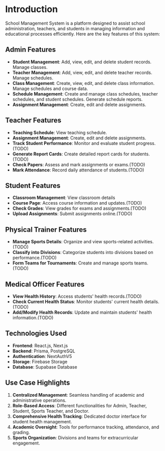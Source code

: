 ﻿# Introduction

School Management System is a platform designed to assist school administration, teachers, and students in managing information and educational processes efficiently. Here are the key features of this system:


## Admin Features
- **Student Management**: Add, view, edit, and delete student records. Manage classes.
- **Teacher Management**: Add, view, edit, and delete teacher records. Manage schedules.
- **Class Management**: Create, view, edit, and delete class information. Manage schedules and course data.
- **Schedule Management**: Create and manage class schedules, teacher schedules, and student schedules. Generate schedule reports.
- **Assignment Management**: Create, edit and delete assignments.
## Teacher Features
- **Teaching Schedule**: View teaching schedule.
- **Assignment Management**: Create, edit and delete assignments.
- **Track Student Performance**: Monitor and evaluate student progress.(TODO)
- **Generate Report Cards**: Create detailed report cards for students.(TODO)
- **Check Papers**: Assess and mark assignments or exams.(TODO)
- **Mark Attendance**: Record daily attendance of students.(TODO)

## Student Features
- **Classroom Management**: View classroom details
- **Course Page**: Access course information and updates.(TODO)
- **Check Grades**: View grades for exams and assignments.(TODO)
- **Upload Assignments**: Submit assignments online.(TODO)

## Physical Trainer Features
- **Manage Sports Details**: Organize and view sports-related activities.(TODO)
- **Classify into Divisions**: Categorize students into divisions based on performance.(TODO)
- **Form Teams for Tournaments**: Create and manage sports teams.(TODO)

## Medical Officer Features
- **View Health History**: Access students' health records.(TODO)
- **Check Current Health Status**: Monitor students' current health details.(TODO)
- **Add/Modify Health Records**: Update and maintain students' health information.(TODO)

    
## Technologies Used
- **Frontend**: React.js, Next.js
- **Backend**: Prisma, PostgreSQL
- **Authentication**: NextAuthV5
- **Storage**: Firebase Storage
- **Database**: Supabase Database


## Use Case Highlights
1. **Centralized Management**: Seamless handling of academic and administrative operations.
2. **Role-Based Access**: Different functionalities for Admin, Teacher, Student, Sports Teacher, and Doctor.
3. **Comprehensive Health Tracking**: Dedicated doctor interface for student health management.
4. **Academic Oversight**: Tools for performance tracking, attendance, and grading.
5. **Sports Organization**: Divisions and teams for extracurricular engagement.


